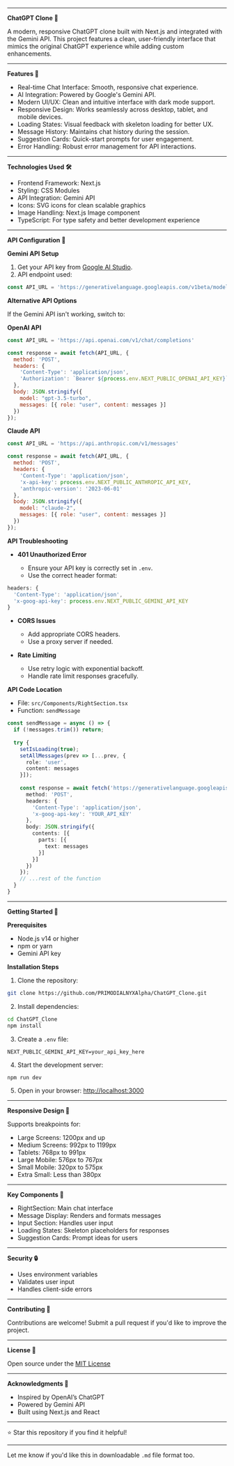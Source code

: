  

---

**ChatGPT Clone 🤖**

A modern, responsive ChatGPT clone built with Next.js and integrated with the Gemini API. This project features a clean, user-friendly interface that mimics the original ChatGPT experience while adding custom enhancements.

---

**Features 🌟**

* Real-time Chat Interface: Smooth, responsive chat experience.
* AI Integration: Powered by Google's Gemini API.
* Modern UI/UX: Clean and intuitive interface with dark mode support.
* Responsive Design: Works seamlessly across desktop, tablet, and mobile devices.
* Loading States: Visual feedback with skeleton loading for better UX.
* Message History: Maintains chat history during the session.
* Suggestion Cards: Quick-start prompts for user engagement.
* Error Handling: Robust error management for API interactions.

---

**Technologies Used 🛠️**

* Frontend Framework: Next.js
* Styling: CSS Modules
* API Integration: Gemini API
* Icons: SVG icons for clean scalable graphics
* Image Handling: Next.js Image component
* TypeScript: For type safety and better development experience

---

**API Configuration 🔌**

**Gemini API Setup**

1. Get your API key from [Google AI Studio](https://makersuite.google.com/app/apikey).
2. API endpoint used:

```javascript
const API_URL = 'https://generativelanguage.googleapis.com/v1beta/models/gemini-1.5-pro:generateContent'
```

**Alternative API Options**

If the Gemini API isn't working, switch to:

**OpenAI API**

```javascript
const API_URL = 'https://api.openai.com/v1/chat/completions'

const response = await fetch(API_URL, {
  method: 'POST',
  headers: {
    'Content-Type': 'application/json',
    'Authorization': `Bearer ${process.env.NEXT_PUBLIC_OPENAI_API_KEY}`
  },
  body: JSON.stringify({
    model: "gpt-3.5-turbo",
    messages: [{ role: "user", content: messages }]
  })
});
```

**Claude API**

```javascript
const API_URL = 'https://api.anthropic.com/v1/messages'

const response = await fetch(API_URL, {
  method: 'POST',
  headers: {
    'Content-Type': 'application/json',
    'x-api-key': process.env.NEXT_PUBLIC_ANTHROPIC_API_KEY,
    'anthropic-version': '2023-06-01'
  },
  body: JSON.stringify({
    model: "claude-2",
    messages: [{ role: "user", content: messages }]
  })
});
```

**API Troubleshooting**

* **401 Unauthorized Error**

  * Ensure your API key is correctly set in `.env`.
  * Use the correct header format:

```javascript
headers: {
  'Content-Type': 'application/json',
  'x-goog-api-key': process.env.NEXT_PUBLIC_GEMINI_API_KEY
}
```

* **CORS Issues**

  * Add appropriate CORS headers.
  * Use a proxy server if needed.

* **Rate Limiting**

  * Use retry logic with exponential backoff.
  * Handle rate limit responses gracefully.

**API Code Location**

* File: `src/Components/RightSection.tsx`
* Function: `sendMessage`

```typescript
const sendMessage = async () => {
  if (!messages.trim()) return;
  
  try {
    setIsLoading(true);
    setAllMessages(prev => [...prev, {
      role: 'user',
      content: messages
    }]);
    
    const response = await fetch('https://generativelanguage.googleapis.com/v1beta/models/gemini-1.5-pro:generateContent', {
      method: 'POST',
      headers: {
        'Content-Type': 'application/json',
        'x-goog-api-key': 'YOUR_API_KEY'
      },
      body: JSON.stringify({
        contents: [{
          parts: [{
            text: messages
          }]
        }]
      })
    });
    // ...rest of the function
  }
}
```

---

**Getting Started 🚀**

**Prerequisites**

* Node.js v14 or higher
* npm or yarn
* Gemini API key

**Installation Steps**

1. Clone the repository:

```bash
git clone https://github.com/PRIMODIALNYXAlpha/ChatGPT_Clone.git
```

2. Install dependencies:

```bash
cd ChatGPT_Clone
npm install
```

3. Create a `.env` file:

```env
NEXT_PUBLIC_GEMINI_API_KEY=your_api_key_here
```

4. Start the development server:

```bash
npm run dev
```

5. Open in your browser:
   [http://localhost:3000](http://localhost:3000)

---

**Responsive Design 📱**

Supports breakpoints for:

* Large Screens: 1200px and up
* Medium Screens: 992px to 1199px
* Tablets: 768px to 991px
* Large Mobile: 576px to 767px
* Small Mobile: 320px to 575px
* Extra Small: Less than 380px

---

**Key Components 🎯**

* RightSection: Main chat interface
* Message Display: Renders and formats messages
* Input Section: Handles user input
* Loading States: Skeleton placeholders for responses
* Suggestion Cards: Prompt ideas for users

---

**Security 🔒**

* Uses environment variables
* Validates user input
* Handles client-side errors

---

**Contributing 🤝**

Contributions are welcome! Submit a pull request if you'd like to improve the project.

---

**License 📝**

Open source under the [MIT License](LICENSE)

---

**Acknowledgments 🙏**

* Inspired by OpenAI’s ChatGPT
* Powered by Gemini API
* Built using Next.js and React

---
 

⭐ Star this repository if you find it helpful!

---

Let me know if you'd like this in downloadable `.md` file format too.
